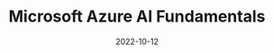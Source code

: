 ---
title: "Microsoft Azure AI Fundamentals"
date: 2022-10-12
issuer: "Microsoft"
certificate_id: "AI-900"
link: "https://www.credly.com/badges/5994cc8e-f1e8-46e2-9190-05f82ceff786/linked_in_profile"
image: "certificate/AI900.jpg"
layout: certificates
---